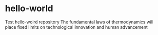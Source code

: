 # hello-world
Test hello-wolrd repository
The fundamental laws of thermodynamics will place fixed limits on technological innovation and human advancement
